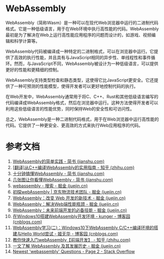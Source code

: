 # WebAssembly

WebAssembly（简称Wasm）是一种可以在现代Web浏览器中运行的二进制代码格式。它是一种低级语言，用于在Web环境中执行高性能的代码。WebAssembly最初是为了解决在Web上运行高性能应用程序的问题而设计的，如游戏、视频编辑和科学计算等。

WebAssembly代码被编译成一种特定的二进制格式，可以在浏览器中运行。它提供了高效的执行性能，并且具有与JavaScript相同的异步性、单线程性和事件循环。然而，与JavaScript不同，WebAssembly被设计为一种低级语言，可以提供更好的性能和更精细的控制。

WebAssembly支持类型检查和静态类型，这使得它比JavaScript更安全。它还提供了一种可预测的性能模型，使得开发者可以更好地控制代码的执行。

在Web开发中，WebAssembly通常用于将C、C++、Rust和其他低级语言编写的代码编译成WebAssembly格式，然后在浏览器中运行。这种方法使得开发者可以利用这些低级语言的性能优势，同时保持Web的安全性和可访问性。

总之，WebAssembly是一种二进制代码格式，用于在Web浏览器中运行高性能的代码。它提供了一种更安全、更高效的方式来执行Web应用程序的代码。
‍

# 参考文档

1. [WebAssembly的简单实践 - 简书 (jianshu.com)](https://www.jianshu.com/p/ab9afca8b7a8)
2. [[翻译]从C++编译WebAssembly的实用指南 - 知乎 (zhihu.com)](https://zhuanlan.zhihu.com/p/88690414)
3. [十分钟搞懂WebAssembly - 简书 (jianshu.com)](https://www.jianshu.com/p/e4d002780cf8)
4. [几张图让你看懂WebAssembly - 简书 (jianshu.com)](https://www.jianshu.com/p/bff8aa23fe4d)
5. [webassembly - 搜索 - 掘金 (juejin.cn)](https://juejin.cn/search?utm_source=gold_browser_extension&query=webassembly&fromSeo=0&fromHistory=0&enterFrom=home_page&type=0)
6. [初探webAssembly | 京东物流技术团队 - 掘金 (juejin.cn)](https://juejin.cn/post/7260140790546104375?searchId=202308151047099BF19D1EC061EC897B26)
7. [WebAssembly：改变 Web 开发的新技术 - 掘金 (juejin.cn)](https://juejin.cn/post/7243016090817445947?searchId=202308151047099BF19D1EC061EC897B26)
8. [WebAssembly：解决Web端性能瓶颈 - 掘金 (juejin.cn)](https://juejin.cn/post/7207079381670314041?searchId=202308151047099BF19D1EC061EC897B26)
9. [WebAssembly：未来前端开发的必备技能 - 掘金 (juejin.cn)](https://juejin.cn/post/7229899593260154935?searchId=202308151047099BF19D1EC061EC897B26)
10. [在Windows10搭建WebAssembly开发环境 - kunger - 博客园 (cnblogs.com)](https://www.cnblogs.com/kunger/p/14525483.html)
11. [WebAssembly学习(二)：Windows10下WebAssembly C/C++编译环境的搭建与Hello World尝试 - 姬无华 - 博客园 (cnblogs.com)](https://www.cnblogs.com/jixiaohua/p/10424941.html)
12. [教你快速入门webAssembly【前端开发】 - 知乎 (zhihu.com)](https://zhuanlan.zhihu.com/p/345100739)
13. [一文了解 WebAssembly 及其发展历史 - 掘金 (juejin.cn)](https://juejin.cn/post/7268557651330646031?searchId=202308241510141640A2E6D4F0F8D5EB43)
14. [Newest 'webassembly' Questions - Page 2 - Stack Overflow](https://stackoverflow.com/questions/tagged/webassembly?tab=newest&page=2&pagesize=15)

‍
